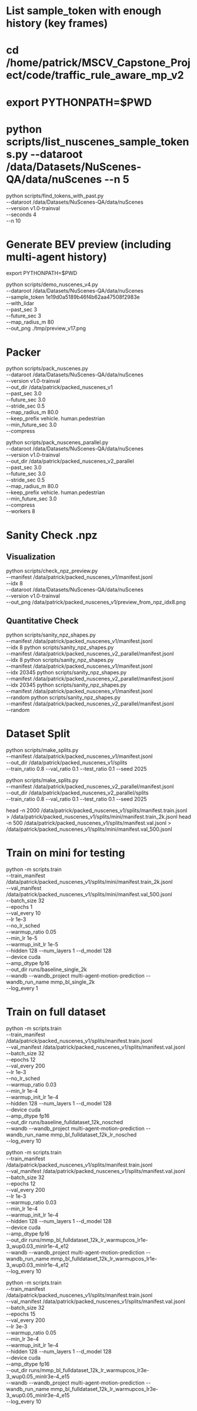 
# List sample_token with enough history (key frames)
# cd /home/patrick/MSCV_Capstone_Project/code/traffic_rule_aware_mp_v2
# export PYTHONPATH=$PWD
# python scripts/list_nuscenes_sample_tokens.py --dataroot /data/Datasets/NuScenes-QA/data/nuScenes --n 5
python scripts/find_tokens_with_past.py \
  --dataroot /data/Datasets/NuScenes-QA/data/nuScenes \
  --version v1.0-trainval \
  --seconds 4 \
  --n 10

# Generate BEV preview (including multi-agent history)
export PYTHONPATH=$PWD

python scripts/demo_nuscenes_v4.py \
  --dataroot /data/Datasets/NuScenes-QA/data/nuScenes \
  --sample_token 1e19d0a5189b46f4b62aa47508f2983e \
  --with_lidar \
  --past_sec 3 \
  --future_sec 3 \
  --map_radius_m 80 \
  --out_png ./tmp/preview_v17.png


# Packer
python scripts/pack_nuscenes.py \
  --dataroot /data/Datasets/NuScenes-QA/data/nuScenes \
  --version v1.0-trainval \
  --out_dir /data/patrick/packed_nuscenes_v1 \
  --past_sec 3.0 \
  --future_sec 3.0 \
  --stride_sec 0.5 \
  --map_radius_m 80.0 \
  --keep_prefix vehicle. human.pedestrian \
  --min_future_sec 3.0 \
  --compress

python scripts/pack_nuscenes_parallel.py \
  --dataroot /data/Datasets/NuScenes-QA/data/nuScenes \
  --version v1.0-trainval \
  --out_dir /data/patrick/packed_nuscenes_v2_parallel \
  --past_sec 3.0 \
  --future_sec 3.0 \
  --stride_sec 0.5 \
  --map_radius_m 80.0 \
  --keep_prefix vehicle. human.pedestrian \
  --min_future_sec 3.0 \
  --compress \
  --workers 8

# Sanity Check .npz

## Visualization
python scripts/check_npz_preview.py \
  --manifest /data/patrick/packed_nuscenes_v1/manifest.jsonl \
  --idx 8 \
  --dataroot /data/Datasets/NuScenes-QA/data/nuScenes \
  --version v1.0-trainval \
  --out_png /data/patrick/packed_nuscenes_v1/preview_from_npz_idx8.png

## Quantitative Check
python scripts/sanity_npz_shapes.py \
  --manifest /data/patrick/packed_nuscenes_v1/manifest.jsonl \
  --idx 8
python scripts/sanity_npz_shapes.py \
  --manifest /data/patrick/packed_nuscenes_v2_parallel/manifest.jsonl \
  --idx 8
python scripts/sanity_npz_shapes.py \
  --manifest /data/patrick/packed_nuscenes_v1/manifest.jsonl \
  --idx 20345
python scripts/sanity_npz_shapes.py \
  --manifest /data/patrick/packed_nuscenes_v2_parallel/manifest.jsonl \
  --idx 20345
python scripts/sanity_npz_shapes.py \
  --manifest /data/patrick/packed_nuscenes_v1/manifest.jsonl \
  --random
python scripts/sanity_npz_shapes.py \
  --manifest /data/patrick/packed_nuscenes_v2_parallel/manifest.jsonl \
  --random


# Dataset Split
python scripts/make_splits.py \
  --manifest /data/patrick/packed_nuscenes_v1/manifest.jsonl \
  --out_dir /data/patrick/packed_nuscenes_v1/splits \
  --train_ratio 0.8 --val_ratio 0.1 --test_ratio 0.1 --seed 2025

python scripts/make_splits.py \
  --manifest /data/patrick/packed_nuscenes_v2_parallel/manifest.jsonl \
  --out_dir /data/patrick/packed_nuscenes_v2_parallel/splits \
  --train_ratio 0.8 --val_ratio 0.1 --test_ratio 0.1 --seed 2025

head -n 2000 /data/patrick/packed_nuscenes_v1/splits/manifest.train.jsonl > /data/patrick/packed_nuscenes_v1/splits/mini/manifest.train_2k.jsonl
head -n 500 /data/patrick/packed_nuscenes_v1/splits/manifest.val.jsonl > /data/patrick/packed_nuscenes_v1/splits/mini/manifest.val_500.jsonl

# Train on mini for testing
python -m scripts.train \
  --train_manifest /data/patrick/packed_nuscenes_v1/splits/mini/manifest.train_2k.jsonl \
  --val_manifest   /data/patrick/packed_nuscenes_v1/splits/mini/manifest.val_500.jsonl \
  --batch_size 32 \
  --epochs 1 \
  --val_every 10 \
  --lr 1e-3 \
  --no_lr_sched \
  --warmup_ratio 0.05 \
  --min_lr 1e-5 \
  --warmup_init_lr 1e-5 \
  --hidden 128 --num_layers 1 --d_model 128 \
  --device cuda \
  --amp_dtype fp16 \
  --out_dir runs/baseline_single_2k \
  --wandb --wandb_project multi-agent-motion-prediction --wandb_run_name mmp_bl_single_2k \
  --log_every 1

# Train on full dataset
python -m scripts.train \
  --train_manifest /data/patrick/packed_nuscenes_v1/splits/manifest.train.jsonl \
  --val_manifest   /data/patrick/packed_nuscenes_v1/splits/manifest.val.jsonl \
  --batch_size 32 \
  --epochs 12 \
  --val_every 200 \
  --lr 1e-3 \
  --no_lr_sched \
  --warmup_ratio 0.03 \
  --min_lr 1e-4 \
  --warmup_init_lr 1e-4 \
  --hidden 128 --num_layers 1 --d_model 128 \
  --device cuda \
  --amp_dtype fp16 \
  --out_dir runs/baseline_fulldataset_12k_nosched \
  --wandb --wandb_project multi-agent-motion-prediction --wandb_run_name mmp_bl_fulldataset_12k_lr_nosched \
  --log_every 10

python -m scripts.train \
  --train_manifest /data/patrick/packed_nuscenes_v1/splits/manifest.train.jsonl \
  --val_manifest   /data/patrick/packed_nuscenes_v1/splits/manifest.val.jsonl \
  --batch_size 32 \
  --epochs 12 \
  --val_every 200 \
  --lr 1e-3 \
  --warmup_ratio 0.03 \
  --min_lr 1e-4 \
  --warmup_init_lr 1e-4 \
  --hidden 128 --num_layers 1 --d_model 128 \
  --device cuda \
  --amp_dtype fp16 \
  --out_dir runs/mmp_bl_fulldataset_12k_lr_warmupcos_lr1e-3_wup0.03_minlr1e-4_e12 \
  --wandb --wandb_project multi-agent-motion-prediction --wandb_run_name mmp_bl_fulldataset_12k_lr_warmupcos_lr1e-3_wup0.03_minlr1e-4_e12 \
  --log_every 10

python -m scripts.train \
  --train_manifest /data/patrick/packed_nuscenes_v1/splits/manifest.train.jsonl \
  --val_manifest   /data/patrick/packed_nuscenes_v1/splits/manifest.val.jsonl \
  --batch_size 32 \
  --epochs 15 \
  --val_every 200 \
  --lr 3e-3 \
  --warmup_ratio 0.05 \
  --min_lr 3e-4 \
  --warmup_init_lr 1e-4 \
  --hidden 128 --num_layers 1 --d_model 128 \
  --device cuda \
  --amp_dtype fp16 \
  --out_dir runs/mmp_bl_fulldataset_12k_lr_warmupcos_lr3e-3_wup0.05_minlr3e-4_e15 \
  --wandb --wandb_project multi-agent-motion-prediction --wandb_run_name mmp_bl_fulldataset_12k_lr_warmupcos_lr3e-3_wup0.05_minlr3e-4_e15 \
  --log_every 10
